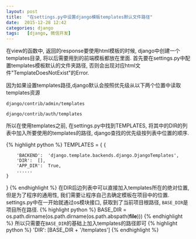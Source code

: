 ```yaml
---
layout: post
title:  "在settings.py中设置django模板templates默认文件路径"
date:  2015-12-28 12:42
categories: django
tags:   [django, 微信开发]
---
```

在view的函数中, 返回的response要使用html模板的时候, django中创建一个templates目录, 将以后需要用到的前端模板都放在里面. 首先要在settings.py中配置templates模板默认的文件夹路径, 否则会出现对应html文件"TemplateDoesNotExist"的Error.

因为如果设置templates路径,django默认会按照优先级从以下两个位置中读取templates资源

`django/contrib/admin/templates`

`django/contrib/auth/templates`

所以在使用templates之前, 在settings.py中找到TEMPLATES, 将其中的DIR的列表中加入所要使用的templates的路径, django查找的优先级按列表中位置的顺序.

{% highlight python %}
TEMPLATES = {
    {

        'BACKEND':  'django.template.backends.django.DjangoTemplates',
        'DIR':  [],
        'APP_DIR':  True,
        ......
    }
}
{% endhighlight %}
在DIR后边列表中可以直接加入templates所在的绝对位置, 但是为了程序的通用性, 我们需要让程序自己去确定模板在项目中的位置. settings.py中在一开始就通过os模块接口, 获取到了当前项目根路径, `BASE_DIR`是项目所在路径.
{% highlight python %}
BASE_DIR = os.path.dirname(os.path.dirname(os.path.abspath(__file__)))
{% endhighlight %}
所以只需要在`BASE_DIR`的基础上加入templates的路径即可
{% highlight python %}
'DIR':  [BASE_DIR + '/templates']
{% endhighlight %}
